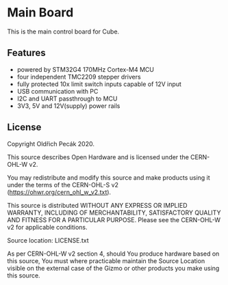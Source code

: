 # Main Board

This is the main control board for Cube.

## Features
- powered by STM32G4 170MHz Cortex-M4 MCU
- four independent TMC2209 stepper drivers
- fully protected 10x limit switch inputs capable of 12V input
- USB communication with PC
- I2C and UART passthrough to MCU
- 3V3, 5V and 12V(supply) power rails

## License

Copyright Oldřich Pecák 2020.

This source describes Open Hardware and is licensed under the CERN-OHL-W v2.

You may redistribute and modify this source and make products using it under the terms of the CERN-OHL-S v2 (https://ohwr.org/cern_ohl_w_v2.txt).

This source is distributed WITHOUT ANY EXPRESS OR IMPLIED WARRANTY, INCLUDING OF MERCHANTABILITY, SATISFACTORY QUALITY AND FITNESS FOR A PARTICULAR PURPOSE. Please see the CERN-OHL-W v2 for applicable conditions.

Source location: LICENSE.txt

As per CERN-OHL-W v2 section 4, should You produce hardware based on this source, You must where practicable maintain the Source Location visible on the external case of the Gizmo or other products you make using this source.
